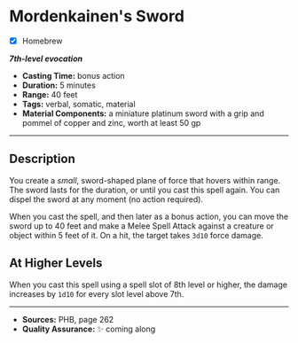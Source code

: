 # Mordenkainen's Sword
- [x] Homebrew

***7th-level evocation***
- **Casting Time:** bonus action
- **Duration:** 5 minutes
- **Range:** 40 feet
- **Tags:** verbal, somatic, material
- **Material Components:** a miniature platinum sword with a grip and pommel of copper and zinc, worth at least 50 gp

---

## Description
You create a *small*, sword-shaped plane of force that hovers within range.
The sword lasts for the duration, or until you cast this spell again.
You can dispel the sword at any moment (no action required).

When you cast the spell, and then later as a bonus action, you can move the sword up to 40 feet and make a Melee Spell Attack against a creature or object within 5 feet of it.
On a hit, the target takes `3d10` force damage.

## At Higher Levels
When you cast this spell using a spell slot of 8th level or higher, the damage increases by `1d10` for every slot level above 7th.

---

- **Sources:** PHB, page 262
- **Quality Assurance:** :sparkles: coming along
